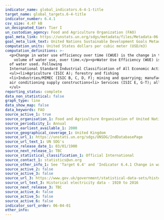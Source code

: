 ```yaml
---
indicator_name: global_indicators.6-4-1-title
target_name: global_targets.6-4-title
indicator_number: 6.4.1
csv_size: 4.47 kB
un_designated_tier: Tier I
un_custodian_agency: Food and Agriculture Organization (FAO)
goal_meta_link: https://unstats.un.org/sdgs/metadata/files/Metadata-06-04-01.pdf
goal_meta_link_text: United Nations Sustainable Development Goals Metadata (PDF 4.0 MB)
computation_units: United States dollars per cubic meter (USD/m3)
computation_definitions: >-
  <p>Change in water use efficiency over time (CWUE) is the change in the ratio of the value added to the
    volume of water use, over time.</p><p>Water Use Efficiency (WUE) is defined as the value added of a given major sector divided by the volume
  of water used. Following
  International Standard Industrial Classification of All Economic Activities (ISIC) coding the  4 sectors are defined as:</p>
  <ul><li>Agriculture (ISIC A); forestry and fishing 
  <li>Industries/MIMEC (ISIC B, C, D, F); mining and quarrying; manufacturing; electricity, gas, steam and
  air conditioning supply constructions<li> Services (ISIC E, G-T); all the service sectors.</li>
  </ul>
reporting_status: complete
data_non_statistical: false
graph_type: line
data_show_map: false
data_keywords: FAO
source_active_1: true
source_organisation_1: Food and Agriculture Organisation of United Nations (FAO)
source_periodicity_1: Annual
source_earliest_available_1: 2000
source_geographical_coverage_1: United Kingdom
source_url_1: https://unstats.un.org/sdgs/UNSDG/IndDatabasePage
source_url_text_1: UN SDG's
source_release_date_1: 03/01/1900
source_next_release_1: TBC
source_statistical_classification_1: Official International
source_contact_1: statistics@un.org
source_other_info_1: See 'Target 6.4' and 'Indicator 6.4.1 Change in water-use efficiency over time' for data tables
source_active_2: false
source_active_3: false
source_url_3: https://www.gov.uk/government/statistical-data-sets/historical-electricity-data-1920-to-2011
source_url_text_3: Historical electricity data - 1920 to 2016
source_next_release_3: TBC
source_active_4: false
source_active_5: false
source_active_6: false
indicator_sort_order: 06-04-01
other_info: 
---
```


